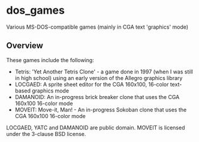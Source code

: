 # dos_games
Various MS-DOS-compatible games (mainly in CGA text 'graphics' mode)

## Overview 

These games include the following:

* Tetris: 'Yet Another Tetris Clone' - a game done in 1997 (when I was still in high school) using an early version of the Allegro graphics library
* LOCGAED: A sprite sheet editor for the CGA 160x100, 16-color text-based graphics mode
* DAMANOID: An in-progress brick breaker clone that uses the CGA 160x100 16-color mode
* MOVEIT: Move-it, Man! - An in-progress Sokoban clone that uses the CGA 160x100 16-color mode

LOCGAED, YATC and DAMANOID are public domain.  MOVEIT is licensed under the 3-clause BSD license.

